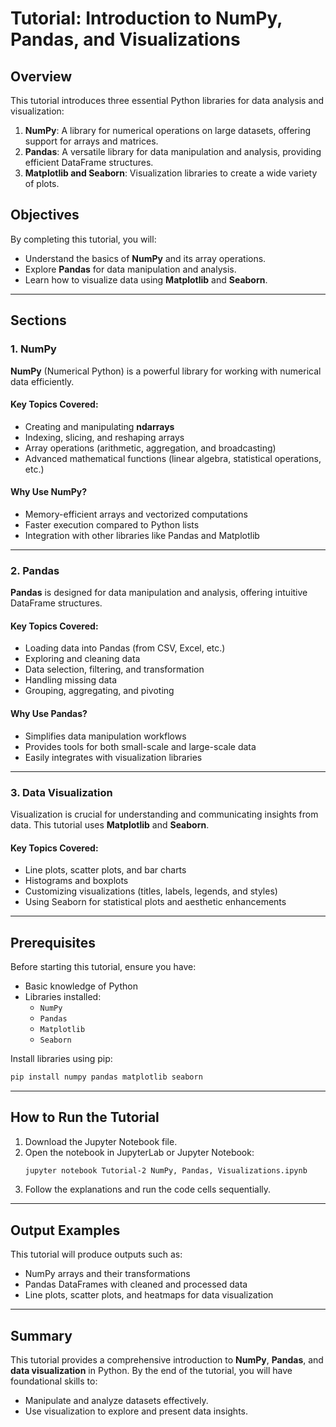# Tutorial: Introduction to NumPy, Pandas, and Visualizations

## Overview
This tutorial introduces three essential Python libraries for data analysis and visualization:
1. **NumPy**: A library for numerical operations on large datasets, offering support for arrays and matrices.
2. **Pandas**: A versatile library for data manipulation and analysis, providing efficient DataFrame structures.
3. **Matplotlib and Seaborn**: Visualization libraries to create a wide variety of plots.

## Objectives
By completing this tutorial, you will:
- Understand the basics of **NumPy** and its array operations.
- Explore **Pandas** for data manipulation and analysis.
- Learn how to visualize data using **Matplotlib** and **Seaborn**.

---

## Sections

### 1. NumPy
**NumPy** (Numerical Python) is a powerful library for working with numerical data efficiently.

#### Key Topics Covered:
- Creating and manipulating **ndarrays**
- Indexing, slicing, and reshaping arrays
- Array operations (arithmetic, aggregation, and broadcasting)
- Advanced mathematical functions (linear algebra, statistical operations, etc.)

#### Why Use NumPy?
- Memory-efficient arrays and vectorized computations
- Faster execution compared to Python lists
- Integration with other libraries like Pandas and Matplotlib

---

### 2. Pandas
**Pandas** is designed for data manipulation and analysis, offering intuitive DataFrame structures.

#### Key Topics Covered:
- Loading data into Pandas (from CSV, Excel, etc.)
- Exploring and cleaning data
- Data selection, filtering, and transformation
- Handling missing data
- Grouping, aggregating, and pivoting

#### Why Use Pandas?
- Simplifies data manipulation workflows
- Provides tools for both small-scale and large-scale data
- Easily integrates with visualization libraries

---

### 3. Data Visualization
Visualization is crucial for understanding and communicating insights from data. This tutorial uses **Matplotlib** and **Seaborn**.

#### Key Topics Covered:
- Line plots, scatter plots, and bar charts
- Histograms and boxplots
- Customizing visualizations (titles, labels, legends, and styles)
- Using Seaborn for statistical plots and aesthetic enhancements

---

## Prerequisites
Before starting this tutorial, ensure you have:
- Basic knowledge of Python
- Libraries installed:
    - `NumPy`
    - `Pandas`
    - `Matplotlib`
    - `Seaborn`

Install libraries using pip:
```bash
pip install numpy pandas matplotlib seaborn
```

---

## How to Run the Tutorial
1. Download the Jupyter Notebook file.
2. Open the notebook in JupyterLab or Jupyter Notebook:
   ```bash
   jupyter notebook Tutorial-2 NumPy, Pandas, Visualizations.ipynb
   ```
3. Follow the explanations and run the code cells sequentially.

---

## Output Examples
This tutorial will produce outputs such as:
- NumPy arrays and their transformations
- Pandas DataFrames with cleaned and processed data
- Line plots, scatter plots, and heatmaps for data visualization

---

## Summary
This tutorial provides a comprehensive introduction to **NumPy**, **Pandas**, and **data visualization** in Python. By the end of the tutorial, you will have foundational skills to:
- Manipulate and analyze datasets effectively.
- Use visualization to explore and present data insights.
